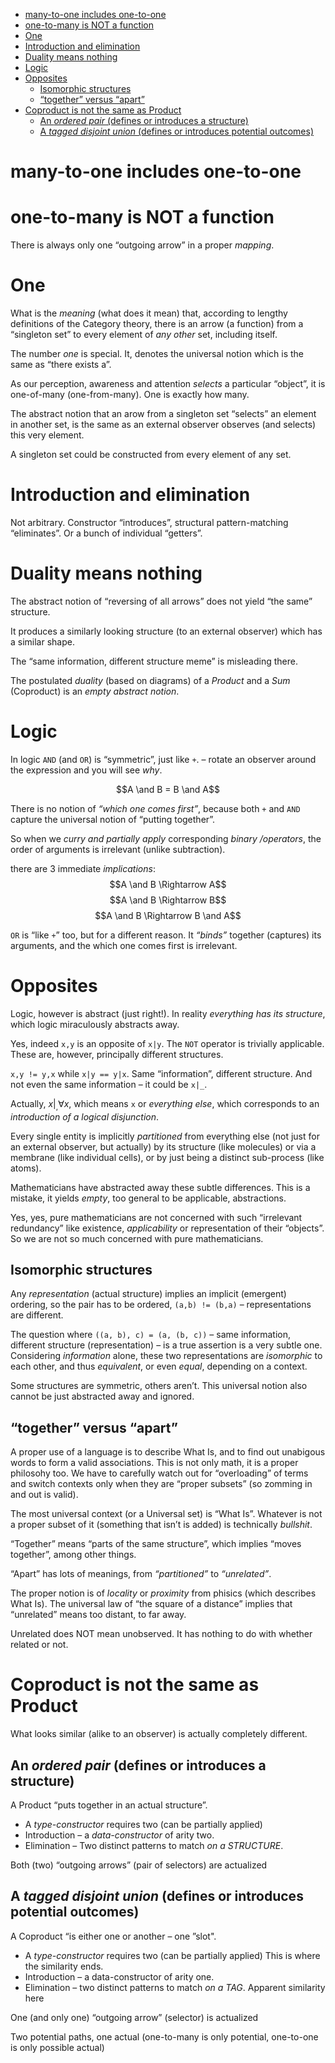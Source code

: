 - [many-to-one includes one-to-one](#org98cd3f7)
- [one-to-many is NOT a function](#org428b466)
- [One](#orga68d312)
- [Introduction and elimination](#org443263b)
- [Duality means nothing](#org6d19620)
- [Logic](#org4556f6e)
- [Opposites](#org5c99ba2)
  - [Isomorphic structures](#orgfd0a773)
  - [&ldquo;together&rdquo; versus &ldquo;apart&rdquo;](#org0c742c6)
- [Coproduct is not the same as Product](#orgbe49d20)
  - [An *ordered pair* (defines or introduces a structure)](#org49f84d0)
  - [A *tagged disjoint union* (defines or introduces potential outcomes)](#org77b13c1)



<a id="org98cd3f7"></a>

# many-to-one includes one-to-one


<a id="org428b466"></a>

# one-to-many is NOT a function

There is always only one &ldquo;outgoing arrow&rdquo; in a proper *mapping*.


<a id="orga68d312"></a>

# One

What is the *meaning* (what does it mean) that, according to lengthy definitions of the Category theory, there is an arrow (a function) from a &ldquo;singleton set&rdquo; to every element of *any other* set, including itself.

The number *one* is special. It, denotes the universal notion which is the same as &ldquo;there exists a&rdquo;.

As our perception, awareness and attention *selects* a particular &ldquo;object&rdquo;, it is one-of-many (one-from-many). One is exactly how many.

The abstract notion that an arow from a singleton set &ldquo;selects&rdquo; an element in another set, is the same as an external observer observes (and selects) this very element.

A singleton set could be constructed from every element of any set.


<a id="org443263b"></a>

# Introduction and elimination

Not arbitrary. Constructor &ldquo;introduces&rdquo;, structural pattern-matching &ldquo;eliminates&rdquo;. Or a bunch of individual &ldquo;getters&rdquo;.


<a id="org6d19620"></a>

# Duality means nothing

The abstract notion of &ldquo;reversing of all arrows&rdquo; does not yield &ldquo;the same&rdquo; structure.

It produces a similarly looking structure (to an external observer) which has a similar shape.

The &ldquo;same information, different structure meme&rdquo; is misleading there.

The postulated *duality* (based on diagrams) of a *Product* and a *Sum* (Coproduct) is an *empty abstract notion*.


<a id="org4556f6e"></a>

# Logic

In logic `AND` (and `OR`) is &ldquo;symmetric&rdquo;, just like `+`. &#x2013; rotate an observer around the expression and you will see *why*.

$$A \and B = B \and A$$

There is no notion of *&ldquo;which one comes first&rdquo;*, because both `+` and `AND` capture the universal notion of &ldquo;putting together&rdquo;.

So when we *curry and partially apply* corresponding *binary /operators*, the order of arguments is irrelevant (unlike subtraction).

there are 3 immediate *implications*: $$A \and B \Rightarrow A$$ $$A \and B \Rightarrow B$$ $$A \and B \Rightarrow B \and A$$

`OR` is &ldquo;like `+`&rdquo; too, but for a different reason. It *&ldquo;binds&rdquo;* together (captures) its arguments, and the which one comes first is irrelevant.


<a id="org5c99ba2"></a>

# Opposites

Logic, however is abstract (just right!). In reality *everything has its structure*, which logic miraculously abstracts away.

Yes, indeed `x,y` is an opposite of `x|y`. The `NOT` operator is trivially applicable. These are, however, principally different structures.

`x,y != y,x` while `x|y == y|x`. Same &ldquo;information&rdquo;, different structure. And not even the same information &#x2013; it could be `x|_`.

Actually, $x|_, \forall x$, which means `x` or *everything else*, which corresponds to an *introduction of a logical disjunction*.

Every single entity is implicitly *partitioned* from everything else (not just for an external observer, but actually) by its structure (like molecules) or via a membrane (like individual cells), or by just being a distinct sub-process (like atoms).

Mathematicians have abstracted away these subtle differences. This is a mistake, it yields *empty*, too general to be applicable, abstractions.

Yes, yes, pure mathematicians are not concerned with such &ldquo;irrelevant redundancy&rdquo; like existence, *applicability* or representation of their &ldquo;objects&rdquo;. So we are not so much concerned with pure mathematicians.


<a id="orgfd0a773"></a>

## Isomorphic structures

Any *representation* (actual structure) implies an implicit (emergent) ordering, so the pair has to be ordered, `(a,b) != (b,a)` &#x2013; representations are different.

The question where `((a, b), c) = (a, (b, c))` &#x2013; same information, different structure (representation) &#x2013; is a true assertion is a very subtle one. Considering *information* alone, these two representations are *isomorphic* to each other, and thus *equivalent*, or even *equal*, depending on a context.

Some structures are symmetric, others aren&rsquo;t. This universal notion also cannot be just abstracted away and ignored.


<a id="org0c742c6"></a>

## &ldquo;together&rdquo; versus &ldquo;apart&rdquo;

A proper use of a language is to describe What Is, and to find out unabigous words to form a valid associations. This is not only math, it is a proper philosohy too. We have to carefully watch out for &ldquo;overloading&rdquo; of terms and switch contexts only when they are &ldquo;proper subsets&rdquo; (so zomming in and out is valid).

The most universal context (or a Universal set) is &ldquo;What Is&rdquo;. Whatever is not a proper subset of it (something that isn&rsquo;t is added) is technically *bullshit*.

&ldquo;Together&rdquo; means &ldquo;parts of the same structure&rdquo;, which implies &ldquo;moves together&rdquo;, among other things.

&ldquo;Apart&rdquo; has lots of meanings, from *&ldquo;partitioned&rdquo;* to *&ldquo;unrelated&rdquo;*.

The proper notion is of *locality* or *proximity* from phisics (which describes What Is). The universal law of &ldquo;the square of a distance&rdquo; implies that &ldquo;unrelated&rdquo; means too distant, to far away.

Unrelated does NOT mean unobserved. It has nothing to do with whether related or not.


<a id="orgbe49d20"></a>

# Coproduct is not the same as Product

What looks similar (alike to an observer) is actually completely different.


<a id="org49f84d0"></a>

## An *ordered pair* (defines or introduces a structure)

A Product &ldquo;puts together in an actual structure&rdquo;.

-   A *type-constructor* requires two (can be partially applied)
-   Introduction &#x2013; a *data-constructor* of arity two.
-   Elimination &#x2013; Two distinct patterns to match *on a STRUCTURE*.

Both (two) &ldquo;outgoing arrows&rdquo; (pair of selectors) are actualized


<a id="org77b13c1"></a>

## A *tagged disjoint union* (defines or introduces potential outcomes)

A Coproduct &ldquo;is either one or another &#x2013; one &rdquo;slot".

-   A *type-constructor* requires two (can be partially applied) This is where the similarity ends.
-   Introduction &#x2013; a data-constructor of arity one.
-   Elimination &#x2013; two distinct patterns to match *on a TAG*. Apparent similarity here

One (and only one) &ldquo;outgoing arrow&rdquo; (selector) is actualized

Two potential paths, one actual (one-to-many is only potential, one-to-one is only possible actual)

